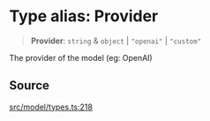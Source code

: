 # Type alias: Provider

> **Provider**: `string` & `object` \| `"openai"` \| `"custom"`

The provider of the model (eg: OpenAI)

## Source

[src/model/types.ts:218](https://github.com/dexaai/llm-tools/blob/3551610/src/model/types.ts#L218)
